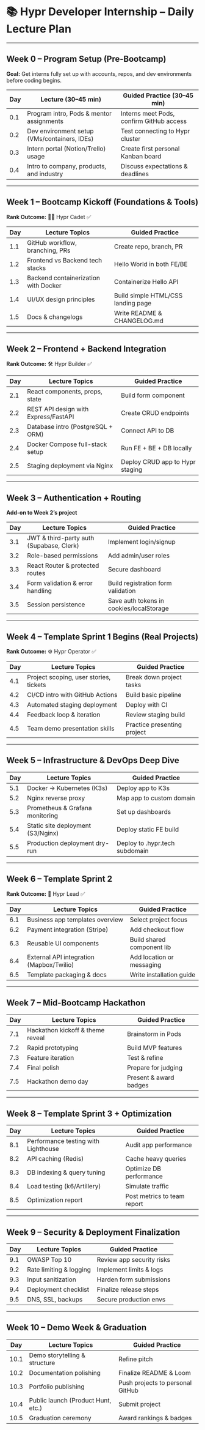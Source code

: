 # 📚 Hypr Developer Internship – Daily Lecture Plan

---

## **Week 0 – Program Setup (Pre-Bootcamp)**

**Goal:** Get interns fully set up with accounts, repos, and dev environments before coding begins.

| Day | Lecture (30–45 min)                          | Guided Practice (30–45 min)              |
| --- | -------------------------------------------- | ---------------------------------------- |
| 0.1 | Program intro, Pods & mentor assignments     | Interns meet Pods, confirm GitHub access |
| 0.2 | Dev environment setup (VMs/containers, IDEs) | Test connecting to Hypr cluster          |
| 0.3 | Intern portal (Notion/Trello) usage          | Create first personal Kanban board       |
| 0.4 | Intro to company, products, and industry     | Discuss expectations & deadlines         |

---

## **Week 1 – Bootcamp Kickoff (Foundations & Tools)**

**Rank Outcome:** 🧑‍🚀 Hypr Cadet ✅

| Day | Lecture Topics                       | Guided Practice                    |
| --- | ------------------------------------ | ---------------------------------- |
| 1.1 | GitHub workflow, branching, PRs      | Create repo, branch, PR            |
| 1.2 | Frontend vs Backend tech stacks      | Hello World in both FE/BE          |
| 1.3 | Backend containerization with Docker | Containerize Hello API             |
| 1.4 | UI/UX design principles              | Build simple HTML/CSS landing page |
| 1.5 | Docs & changelogs                    | Write README & CHANGELOG.md        |

---

## **Week 2 – Frontend + Backend Integration**

**Rank Outcome:** 🛠️ Hypr Builder ✅

| Day | Lecture Topics                       | Guided Practice                 |
| --- | ------------------------------------ | ------------------------------- |
| 2.1 | React components, props, state       | Build form component            |
| 2.2 | REST API design with Express/FastAPI | Create CRUD endpoints           |
| 2.3 | Database intro (PostgreSQL + ORM)    | Connect API to DB               |
| 2.4 | Docker Compose full-stack setup      | Run FE + BE + DB locally        |
| 2.5 | Staging deployment via Nginx         | Deploy CRUD app to Hypr staging |

---

## **Week 3 – Authentication + Routing**

**Add-on to Week 2’s project**

| Day | Lecture Topics                           | Guided Practice                          |
| --- | ---------------------------------------- | ---------------------------------------- |
| 3.1 | JWT & third-party auth (Supabase, Clerk) | Implement login/signup                   |
| 3.2 | Role-based permissions                   | Add admin/user roles                     |
| 3.3 | React Router & protected routes          | Secure dashboard                         |
| 3.4 | Form validation & error handling         | Build registration form validation       |
| 3.5 | Session persistence                      | Save auth tokens in cookies/localStorage |

---

## **Week 4 – Template Sprint 1 Begins (Real Projects)**

**Rank Outcome:** ⚙️ Hypr Operator ✅

| Day | Lecture Topics                         | Guided Practice             |
| --- | -------------------------------------- | --------------------------- |
| 4.1 | Project scoping, user stories, tickets | Break down project tasks    |
| 4.2 | CI/CD intro with GitHub Actions        | Build basic pipeline        |
| 4.3 | Automated staging deployment           | Deploy with CI              |
| 4.4 | Feedback loop & iteration              | Review staging build        |
| 4.5 | Team demo presentation skills          | Practice presenting project |

---

## **Week 5 – Infrastructure & DevOps Deep Dive**

| Day | Lecture Topics                    | Guided Practice                |
| --- | --------------------------------- | ------------------------------ |
| 5.1 | Docker → Kubernetes (K3s)         | Deploy app to K3s              |
| 5.2 | Nginx reverse proxy               | Map app to custom domain       |
| 5.3 | Prometheus & Grafana monitoring   | Set up dashboards              |
| 5.4 | Static site deployment (S3/Nginx) | Deploy static FE build         |
| 5.5 | Production deployment dry-run     | Deploy to .hypr.tech subdomain |

---

## **Week 6 – Template Sprint 2**

**Rank Outcome:** 🚀 Hypr Lead ✅

| Day | Lecture Topics                           | Guided Practice            |
| --- | ---------------------------------------- | -------------------------- |
| 6.1 | Business app templates overview          | Select project focus       |
| 6.2 | Payment integration (Stripe)             | Add checkout flow          |
| 6.3 | Reusable UI components                   | Build shared component lib |
| 6.4 | External API integration (Mapbox/Twilio) | Add location or messaging  |
| 6.5 | Template packaging & docs                | Write installation guide   |

---

## **Week 7 – Mid-Bootcamp Hackathon**

| Day | Lecture Topics                   | Guided Practice        |
| --- | -------------------------------- | ---------------------- |
| 7.1 | Hackathon kickoff & theme reveal | Brainstorm in Pods     |
| 7.2 | Rapid prototyping                | Build MVP features     |
| 7.3 | Feature iteration                | Test & refine          |
| 7.4 | Final polish                     | Prepare for judging    |
| 7.5 | Hackathon demo day               | Present & award badges |

---

## **Week 8 – Template Sprint 3 + Optimization**

| Day | Lecture Topics                      | Guided Practice             |
| --- | ----------------------------------- | --------------------------- |
| 8.1 | Performance testing with Lighthouse | Audit app performance       |
| 8.2 | API caching (Redis)                 | Cache heavy queries         |
| 8.3 | DB indexing & query tuning          | Optimize DB performance     |
| 8.4 | Load testing (k6/Artillery)         | Simulate traffic            |
| 8.5 | Optimization report                 | Post metrics to team report |

---

## **Week 9 – Security & Deployment Finalization**

| Day | Lecture Topics          | Guided Practice           |
| --- | ----------------------- | ------------------------- |
| 9.1 | OWASP Top 10            | Review app security risks |
| 9.2 | Rate limiting & logging | Implement limits & logs   |
| 9.3 | Input sanitization      | Harden form submissions   |
| 9.4 | Deployment checklist    | Finalize release steps    |
| 9.5 | DNS, SSL, backups       | Secure production envs    |

---

## **Week 10 – Demo Week & Graduation**

| Day  | Lecture Topics                     | Guided Practice                  |
| ---- | ---------------------------------- | -------------------------------- |
| 10.1 | Demo storytelling & structure      | Refine pitch                     |
| 10.2 | Documentation polishing            | Finalize README & Loom           |
| 10.3 | Portfolio publishing               | Push projects to personal GitHub |
| 10.4 | Public launch (Product Hunt, etc.) | Submit project                   |
| 10.5 | Graduation ceremony                | Award rankings & badges          |
